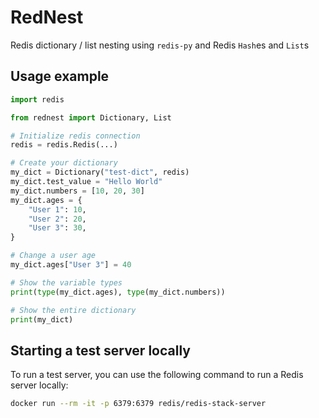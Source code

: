 # RedNest
Redis dictionary / list nesting using `redis-py` and Redis `Hash`es and `List`s

## Usage example
```python
import redis

from rednest import Dictionary, List

# Initialize redis connection
redis = redis.Redis(...)

# Create your dictionary
my_dict = Dictionary("test-dict", redis)
my_dict.test_value = "Hello World"
my_dict.numbers = [10, 20, 30]
my_dict.ages = {
	"User 1": 10,
	"User 2": 20,
	"User 3": 30,
}

# Change a user age
my_dict.ages["User 3"] = 40

# Show the variable types
print(type(my_dict.ages), type(my_dict.numbers))

# Show the entire dictionary
print(my_dict)
```

## Starting a test server locally
To run a test server, you can use the following command to run a Redis server locally:
```bash
docker run --rm -it -p 6379:6379 redis/redis-stack-server
```